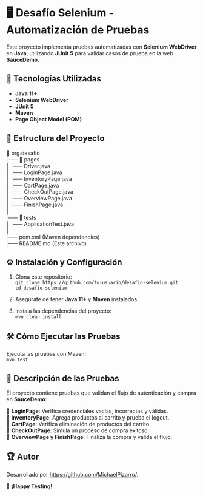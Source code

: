 # 🖥️ Desafío Selenium - Automatización de Pruebas  

Este proyecto implementa pruebas automatizadas con **Selenium WebDriver** en **Java**, utilizando **JUnit 5** para validar casos de prueba en la web **SauceDemo**.  

## 🚀 Tecnologías Utilizadas  
- **Java 11+**  
- **Selenium WebDriver**  
- **JUnit 5**  
- **Maven**  
- **Page Object Model (POM)**  

## 📌 Estructura del Proyecto  
📂 org.desafio  
 ├── 📂 pages  
 │   ├── Driver.java  
 │   ├── LoginPage.java  
 │   ├── InventoryPage.java  
 │   ├── CartPage.java  
 │   ├── CheckOutPage.java  
 │   ├── OverviewPage.java  
 │   ├── FinishPage.java  
 │  
 ├── 📂 tests  
 │   ├── ApplicationTest.java  
 │  
 ├── pom.xml  (Maven dependencies)  
 ├── README.md (Este archivo)  

## ⚙️ Instalación y Configuración  
1. Clona este repositorio:  
   `git clone https://github.com/tu-usuario/desafio-selenium.git`  
   `cd desafio-selenium`  

2. Asegúrate de tener **Java 11+** y **Maven** instalados.  

3. Instala las dependencias del proyecto:  
   `mvn clean install`  

## 🛠️ Cómo Ejecutar las Pruebas  
Ejecuta las pruebas con Maven:  
`mvn test`  

## 📖 Descripción de las Pruebas  
El proyecto contiene pruebas que validan el flujo de autenticación y compra en **SauceDemo**:  

🔹 **LoginPage**: Verifica credenciales vacías, incorrectas y válidas.  
🔹 **InventoryPage**: Agrega productos al carrito y prueba el logout.  
🔹 **CartPage**: Verifica eliminación de productos del carrito.  
🔹 **CheckOutPage**: Simula un proceso de compra exitoso.  
🔹 **OverviewPage y FinishPage**: Finaliza la compra y valida el flujo.  

## 🏆 Autor  
Desarrollado por https://github.com/MichaelPizarro/.  

🤖 **¡Happy Testing!**
